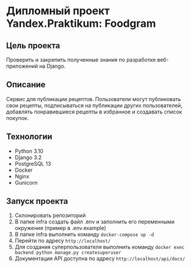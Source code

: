 # Дипломный проект Yandex.Praktikum: Foodgram

## Цель проекта
Проверить и закрепить полученные знания по разработке веб-приложений на Django.

## Описание
Сервис для публикации рецептов. Пользователи могут публиковать свои рецепты, подписываться на публикации других пользователей, добавлять понравившиеся рецепты в избранное и создавать список покупок.

## Технологии
- Python 3.10
- Django 3.2
- PostgreSQL 13
- Docker
- Nginx
- Gunicorn

## Запуск проекта
1. Склонировать репозиторий
2. В папке infra создать файл .env и заполнить его переменными окружения (пример в .env.example)
3. В папке infra выполнить команду `docker-compose up -d`
4. Перейти по адресу `http://localhost/`
5. Для создания суперпользователя выполнить команду `docker exec backend python manage.py createsuperuser`
6. Документация API доступна по адресу `http://localhost/api/docs/`